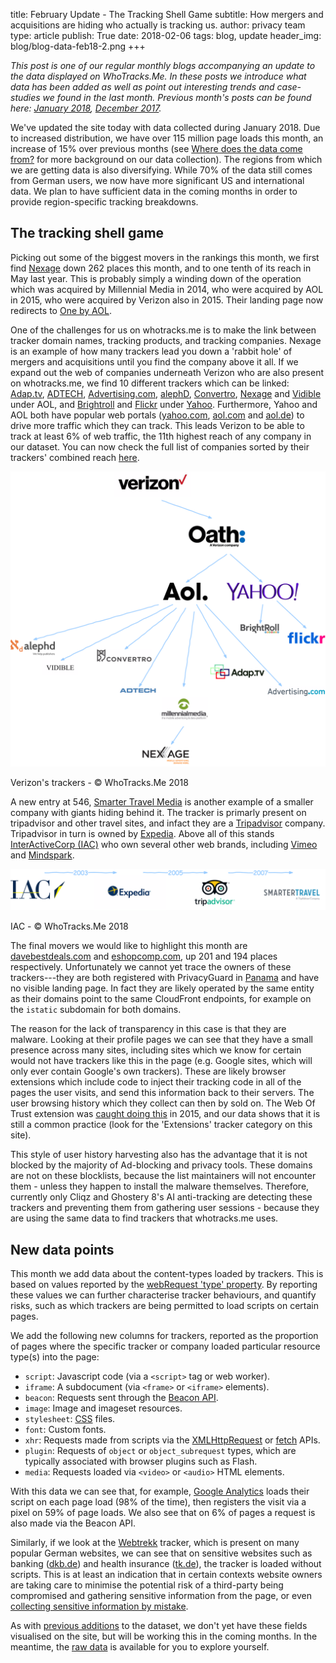 title: February Update - The Tracking Shell Game
subtitle: How mergers and acquisitions are hiding who actually is tracking us.
author: privacy team
type: article
publish: True
date: 2018-02-06
tags: blog, update
header_img: blog/blog-data-feb18-2.png
+++

_This post is one of our regular monthly blogs accompanying an update to the data displayed on WhoTracks.Me. In these posts we introduce what data has been added as well as point out interesting trends and case-studies we found in the last month. Previous month's posts can be found here: [January 2018](./update_jan_2018.html), [December 2017](./update_dec_2017.html)._

We've updated the site today with data collected during January 2018. Due to increased distribution, we have over 115 million page loads this month, an increase of 15% over previous months (see [Where does the data come from?](./where_is_the_data_from.html) for more background on our data collection). The regions from which we are getting data is also diversifying. While 70% of the data still comes from German users, we now have more significant US and international data. We plan to have sufficient data in the coming months in order to provide region-specific tracking breakdowns.

## The tracking shell game

Picking out some of the biggest movers in the rankings this month, we first find [Nexage](../trackers/nexage.html) down 262 places this month, and to one tenth of its reach in May last year. This is probably simply a winding down of the operation which was acquired by Millennial Media in 2014, who were acquired by AOL in 2015, who were acquired by Verizon also in 2015. Their landing page now redirects to [One by AOL](https://www.onebyaol.com/).

One of the challenges for us on whotracks.me is to make the link between tracker domain names, tracking products, and tracking companies. Nexage is an example of how many trackers lead you down a 'rabbit hole' of mergers and acquisitions until you find the company above it all. If we expand out the web of companies underneath Verizon who are also present on whotracks.me, we find 10 different trackers which can be linked: [Adap.tv](../trackers/adap.tv.html), [ADTECH](../trackers/adtech.html), [Advertising.com](../trackers/advertising.com.html), [alephD](../trackers/alephd.com.html), [Convertro](../trackers/convertro.html), [Nexage](../trackers/nexage.html) and [Vidible](../trackers/vidible.html) under AOL, and [Brightroll](../trackers/brightroll.html) and [Flickr](../trackers/flickr_badge.html) under [Yahoo](../trackers/yahoo.html). Furthermore, Yahoo and AOL both have popular web portals ([yahoo.com](../websites/yahoo.com.html), [aol.com](../websites/aol.com.html) and [aol.de](../websites/aol.de.html)) to drive more traffic which they can track. This leads Verizon to be able to track at least 6% of web traffic, the 11th highest reach of any company in our dataset. You can now check the full list of companies sorted by their trackers' combined reach [here](../companies/reach-chart.html).

<img alt="Verizon's trackers" class="img-responsive img-with-padding" src="../static/img/blog/update_feb18/verizon.png">
<p class="img-caption">Verizon's trackers - &copy; WhoTracks.Me 2018</p>

A new entry at 546, [Smarter Travel Media](../trackers/smarter_travel.html) is another example of a smaller company with giants hiding behind it. The tracker is primarly present on tripadvisor and other travel sites, and infact they are a [Tripadvisor](../trackers/tripadvisor.html) company. Tripadvisor in turn is owned by [Expedia](../trackers/expedia.html). Above all of this stands [InterActiveCorp (IAC)](http://iac.com/) who own several other web brands, including [Vimeo](../trackers/vimeo.html) and [Mindspark](../trackers/mindspark.html).

<img alt="Verizon's trackers" class="img-responsive img-with-padding" src="../static/img/blog/update_feb18/iac.png">
<p class="img-caption">IAC - &copy; WhoTracks.Me 2018</p>

The final movers we would like to highlight this month are [davebestdeals.com](../trackers/davebestdeals.com.html) and [eshopcomp.com](../trackers/eshopcomp.com.html), up 201 and 194 places respectively. Unfortunately we cannot yet trace the owners of these trackers---they are both registered with PrivacyGuard in [Panama](https://who.is/whois/eshopcomp.com) and have no visible landing page. In fact they are likely operated by the same entity as their domains point to the same CloudFront endpoints, for example on the `istatic` subdomain for both domains.

The reason for the lack of transparency in this case is that they are malware. Looking at their profile pages we can see that they have a small presence across many sites, including sites which we know for certain would not have trackers like this in the page (e.g. Google sites, which will only ever contain Google's own trackers). These are likely browser extensions which include code to inject their tracking code in all of the pages the user visits, and send this information back to their servers. The user browsing history which they collect can then by sold on. The Web Of Trust extension was [caught doing this](https://www.forbes.com/sites/leemathews/2016/11/07/web-of-trust-browser-add-on-blasted-for-breaking-user-trust/#5029a0a53ef5) in 2015, and our data shows that it is still a common practice (look for the 'Extensions' tracker category on this site).

This style of user history harvesting also has the advantage that it is not blocked by the majority of Ad-blocking and privacy tools. These domains are not on these blocklists, because the list maintainers will not encounter them - unless they happen to install the malware themselves. Therefore, currently only Cliqz and Ghostery 8's AI anti-tracking are detecting these trackers and preventing them from gathering user sessions - because they are using the same data to find trackers that whotracks.me uses.

## New data points

This month we add data about the content-types loaded by trackers. This is based on values reported by the [webRequest 'type' property](https://developer.mozilla.org/en-US/Add-ons/WebExtensions/API/webRequest/ResourceType). By reporting these values we can further characterise tracker behaviours, and quantify risks, such as which trackers are being permitted to load scripts on certain pages.

We add the following new columns for trackers, reported as the proportion of pages where the specific tracker or company loaded particular resource type(s) into the page:

 * `script`: Javascript code (via a `<script>` tag or web worker).
 * `iframe`: A subdocument (via `<frame>` or `<iframe>` elements).
 * `beacon`: Requests sent through the [Beacon API](https://developer.mozilla.org/en-US/docs/Web/API/Beacon_API).
 * `image`: Image and imageset resources.
 * `stylesheet`: [CSS](https://developer.mozilla.org/en-US/docs/Web/CSS) files.
 * `font`: Custom fonts.
 * `xhr`: Requests made from scripts via the [XMLHttpRequest](https://developer.mozilla.org/en-US/docs/Web/API/XMLHttpRequest) or [fetch](https://developer.mozilla.org/en-US/docs/Web/API/Fetch_API) APIs.
 * `plugin`: Requests of `object` or `object_subrequest` types, which are typically associated with browser plugins such as Flash.
 * `media`: Requests loaded via `<video>` or `<audio>` HTML elements.

With this data we can see that, for example, [Google Analytics](../trackers/google_analytics.html) loads their script on each page load (98% of the time), then registers the visit via a pixel on 59% of page loads. We also see that on 6% of pages a request is also made via the Beacon API.

Similarly, if we look at the [Webtrekk](../trackers/webtrekk.html) tracker, which is present on many popular German websites, we can see that on sensitive websites such as banking ([dkb.de](../websites/dkb.de.html)) and health insurance ([tk.de](../websites/tk.de.html)), the tracker is loaded without scripts. This is at least an indication that in certain contexts website owners are taking care to minimise the potential risk of a third-party being compromised and gathering sensitive information from the page, or even [collecting sensitive information by mistake](https://mixpanel.com/blog/2018/02/05/update-autotrack-data-collection/).

As with [previous additions](./update_dec_2017.html) to the dataset, we don't yet have these fields visualised on the site, but will be working this in the coming months. In the meantime, the [raw data](https://github.com/cliqz-oss/whotracks.me/tree/master/whotracksme/data) is available for you to explore yourself.
